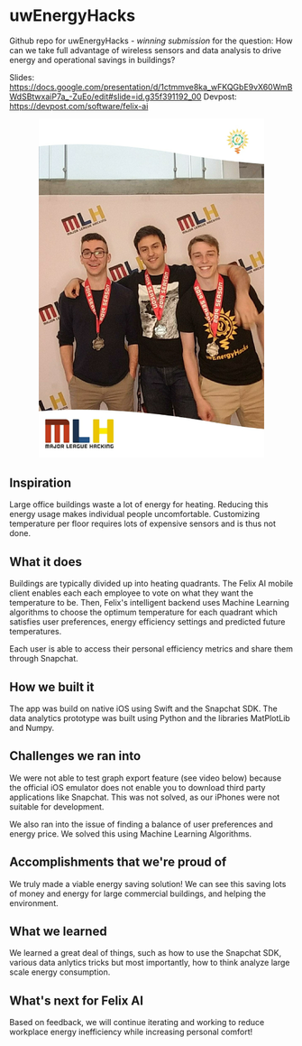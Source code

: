 # uwEnergyHacks
Github repo for uwEnergyHacks - *winning submission* for the question: How can we take full advantage of wireless sensors and data analysis to drive energy and operational savings in buildings?

Slides: https://docs.google.com/presentation/d/1ctmmve8ka_wFKQGbE9vX60WmBWdSBtwxaiP7a_-ZuEo/edit#slide=id.g35f391192_00 
Devpost: https://devpost.com/software/felix-ai


<p align="center">
  <img src="https://github.com/timudk/uwEnergyHacks/blob/master/994621.jpg" width="400">

## Inspiration
Large office buildings waste a lot of energy for heating.
Reducing this energy usage makes individual people uncomfortable.
Customizing temperature per floor requires lots of expensive sensors and is thus not done.

## What it does
Buildings are typically divided up into heating quadrants. The Felix AI mobile client enables each each employee to vote on what they want the temperature to be. Then, Felix's intelligent backend uses Machine Learning algorithms to choose the optimum temperature for each quadrant which satisfies user preferences, energy efficiency settings and predicted future temperatures.

Each user is able to access their personal efficiency metrics and share them through Snapchat. 

## How we built it
The app was build on native iOS using Swift and the Snapchat SDK.
The data analytics prototype was built using Python and the libraries MatPlotLib and Numpy.

## Challenges we ran into
We were not able to test graph export feature (see video below) because the official iOS emulator does not enable you to download third party applications like Snapchat.
This was not solved, as our iPhones were not suitable for development.

We also ran into the issue of finding a balance of user preferences and energy price. We solved this using Machine Learning Algorithms.

## Accomplishments that we're proud of
We truly made a viable energy saving solution! We can see this saving lots of money and energy for large commercial buildings, and helping the environment.
## What we learned
We learned a great deal of things, such as how to use the Snapchat SDK, various data anlytics tricks but most importantly, how to think analyze large scale energy consumption.

## What's next for Felix AI
Based on feedback, we will continue iterating and working to reduce workplace energy inefficiency while increasing personal comfort!
